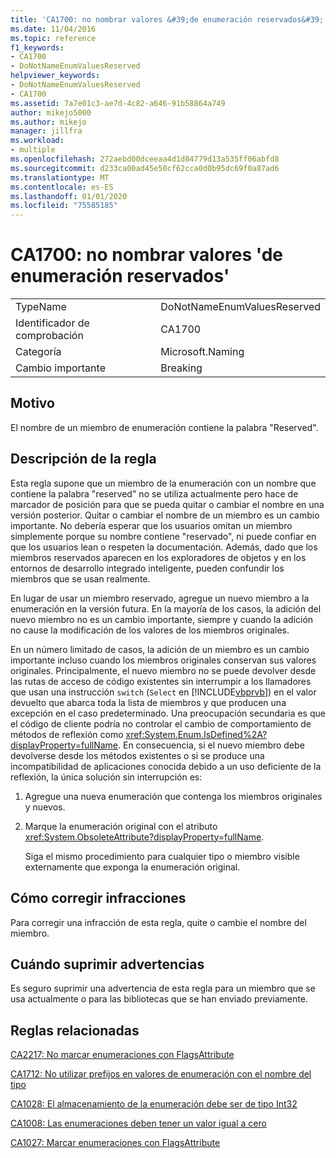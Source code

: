 ```yaml
---
title: 'CA1700: no nombrar valores &#39;de enumeración reservados&#39;'
ms.date: 11/04/2016
ms.topic: reference
f1_keywords:
- CA1700
- DoNotNameEnumValuesReserved
helpviewer_keywords:
- DoNotNameEnumValuesReserved
- CA1700
ms.assetid: 7a7e01c3-ae7d-4c82-a646-91b58864a749
author: mikejo5000
ms.author: mikejo
manager: jillfra
ms.workload:
- multiple
ms.openlocfilehash: 272aebd00dceeaa4d1d84779d13a535ff06abfd8
ms.sourcegitcommit: d233ca00ad45e50cf62cca0d0b95dc69f0a87ad6
ms.translationtype: MT
ms.contentlocale: es-ES
ms.lasthandoff: 01/01/2020
ms.locfileid: "75585185"
---
```

# <a name="ca1700-do-not-name-enum-values-39reserved39"></a>CA1700: no nombrar valores &#39;de enumeración reservados&#39;

|||
|-|-|
|TypeName|DoNotNameEnumValuesReserved|
|Identificador de comprobación|CA1700|
|Categoría|Microsoft.Naming|
|Cambio importante|Breaking|

## <a name="cause"></a>Motivo

El nombre de un miembro de enumeración contiene la palabra "Reserved".

## <a name="rule-description"></a>Descripción de la regla

Esta regla supone que un miembro de la enumeración con un nombre que contiene la palabra "reserved" no se utiliza actualmente pero hace de marcador de posición para que se pueda quitar o cambiar el nombre en una versión posterior. Quitar o cambiar el nombre de un miembro es un cambio importante. No debería esperar que los usuarios omitan un miembro simplemente porque su nombre contiene "reservado", ni puede confiar en que los usuarios lean o respeten la documentación. Además, dado que los miembros reservados aparecen en los exploradores de objetos y en los entornos de desarrollo integrado inteligente, pueden confundir los miembros que se usan realmente.

En lugar de usar un miembro reservado, agregue un nuevo miembro a la enumeración en la versión futura. En la mayoría de los casos, la adición del nuevo miembro no es un cambio importante, siempre y cuando la adición no cause la modificación de los valores de los miembros originales.

En un número limitado de casos, la adición de un miembro es un cambio importante incluso cuando los miembros originales conservan sus valores originales. Principalmente, el nuevo miembro no se puede devolver desde las rutas de acceso de código existentes sin interrumpir a los llamadores que usan una instrucción `switch` (`Select` en [!INCLUDE[vbprvb](../code-quality/includes/vbprvb_md.md)]) en el valor devuelto que abarca toda la lista de miembros y que producen una excepción en el caso predeterminado. Una preocupación secundaria es que el código de cliente podría no controlar el cambio de comportamiento de métodos de reflexión como <xref:System.Enum.IsDefined%2A?displayProperty=fullName>. En consecuencia, si el nuevo miembro debe devolverse desde los métodos existentes o si se produce una incompatibilidad de aplicaciones conocida debido a un uso deficiente de la reflexión, la única solución sin interrupción es:

1. Agregue una nueva enumeración que contenga los miembros originales y nuevos.

2. Marque la enumeración original con el atributo <xref:System.ObsoleteAttribute?displayProperty=fullName>.

   Siga el mismo procedimiento para cualquier tipo o miembro visible externamente que exponga la enumeración original.

## <a name="how-to-fix-violations"></a>Cómo corregir infracciones

Para corregir una infracción de esta regla, quite o cambie el nombre del miembro.

## <a name="when-to-suppress-warnings"></a>Cuándo suprimir advertencias

Es seguro suprimir una advertencia de esta regla para un miembro que se usa actualmente o para las bibliotecas que se han enviado previamente.

## <a name="related-rules"></a>Reglas relacionadas

[CA2217: No marcar enumeraciones con FlagsAttribute](../code-quality/ca2217.md)

[CA1712: No utilizar prefijos en valores de enumeración con el nombre del tipo](../code-quality/ca1712.md)

[CA1028: El almacenamiento de la enumeración debe ser de tipo Int32](../code-quality/ca1028.md)

[CA1008: Las enumeraciones deben tener un valor igual a cero](../code-quality/ca1008.md)

[CA1027: Marcar enumeraciones con FlagsAttribute](../code-quality/ca1027.md)
